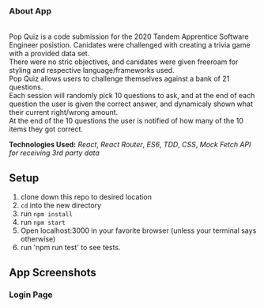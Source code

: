 ### About App
<br>
Pop Quiz is a code submission for the 2020 Tandem Apprentice Software Engineer posistion. Canidates were challenged with creating a trivia game with a provided data set. 
<br>
There were no stric objectives, and canidates were given freeroam for styling and respective language/frameworks used.  
<br>
Pop Quiz allows users to challenge themselves against a bank of 21 questions. 
<br>
Each session will randomly pick 10 questions to ask, and at the end of each question the user is given the correct answer, and dynamicaly shown what their current right/wrong amount. 
<br>
At the end of the 10 questions the user is notified of how many of the 10 items they got correct.  

**Technologies Used:**
*React*, *React Router*, *ES6*, *TDD*, *CSS*, *Mock Fetch API for receiving 3rd party data*


## Setup
1. clone down this repo to desired location
2. `cd` into the new directory
3. run `npm install`
4. run `npm start`
5. Open localhost:3000 in your favorite browser (unless your terminal says otherwise)
6. run 'npm run test' to see tests.


## App Screenshots
### Login Page

